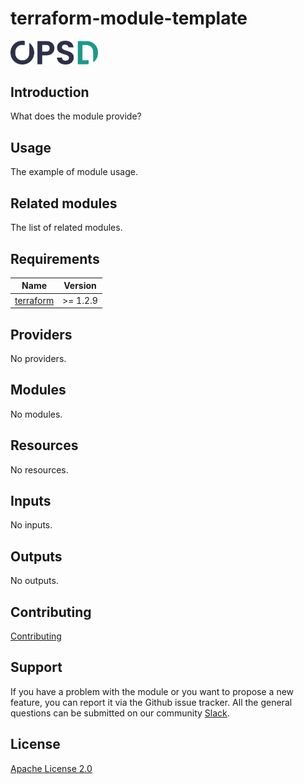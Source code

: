 # terraform-module-template

<a href="https://www.opsd.io" target="_blank"><img alt="OPSd" src=".github/img/OPSD_logo.svg" width="140px"></a>

## Introduction

What does the module provide?

## Usage

The example of module usage.

## Related modules

The list of related modules.

<!-- BEGIN_TF_DOCS -->
## Requirements

| Name | Version |
|------|---------|
| <a name="requirement_terraform"></a> [terraform](#requirement\_terraform) | >= 1.2.9 |

## Providers

No providers.

## Modules

No modules.

## Resources

No resources.

## Inputs

No inputs.

## Outputs

No outputs.
<!-- END_TF_DOCS -->

## Contributing

[Contributing](CONTRIBUTING.md)

## Support

If you have a problem with the module or you want to propose a new feature, you can report it via the Github issue tracker.
All the general questions can be submitted on our community [Slack](https://join.slack.com/t/opsd-community/signup).

## License

[Apache License 2.0](LICENSE)
